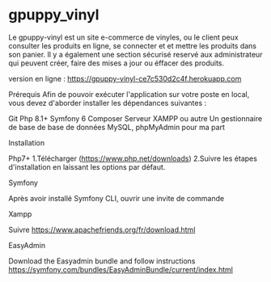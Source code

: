 # gpuppy_vinyl
Le gpuppy-vinyl est un site e-commerce de vinyles, ou le client peux consulter les produits en ligne, se connecter et et mettre les produits dans son panier.
Il y a également une section sécurisé reservé aux administrateur qui peuvent créer, faire des mises a jour ou éffacer des produits.

version en ligne : https://gpuppy-vinyl-ce7c530d2c4f.herokuapp.com

Prérequis
Afin de pouvoir exécuter l'application sur votre poste en local, vous devez d'aborder installer les dépendances suivantes :

Git
Php 8.1+
Symfony 6
Composer
Serveur XAMPP ou autre
Un gestionnaire de base de base de données MySQL, phpMyAdmin pour ma part

Installation

Php7+
1.Télécharger (https://www.php.net/downloads)
2.Suivre les étapes d'installation en laissant les options par défaut.

Symfony

Après avoir installé Symfony CLI, ouvrir une invite de commande

Xampp

Suivre https://www.apachefriends.org/fr/download.html

EasyAdmin

Download the Easyadmin bundle and follow instructions https://symfony.com/bundles/EasyAdminBundle/current/index.html
